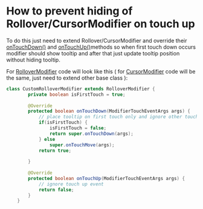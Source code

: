 # How to prevent hiding of Rollover/CursorModifier on touch up

To do this just need to extend Rollover/CursorModifier and override their [onTouchDown()](https://www.scichart.com/documentation/android/v2.x/topic604.html) and [onTouchUp()](https://www.scichart.com/documentation/android/v2.x/SciChart.Charting~com.scichart.charting.modifiers.MasterSlaveTouchModifierBase~onTouchUp.html)methods so when first touch down occurs modifier should show tooltip and after that just update tooltip position without hiding tooltip.

For [RolloverModifier](https://www.scichart.com/documentation/android/v2.x/webframe.html#RolloverModifier.html) code will look like this ( for [CursorModifier](https://www.scichart.com/documentation/android/v2.x/webframe.html#CursorModifier.html) code will be the same, just need to extend other base class ):

```java
class CustomRolloverModifier extends RolloverModifier {
        private boolean isFirstTouch = true;
 
        @Override
        protected boolean onTouchDown(ModifierTouchEventArgs args) {
            // place tooltip on first touch only and ignore other touch down events because tooltip should remain on screen
            if(isFirstTouch) {
                isFirstTouch = false;
                return super.onTouchDown(args);
            } else
                super.onTouchMove(args);
            return true;
 
        }
 
        @Override
        protected boolean onTouchUp(ModifierTouchEventArgs args) {
            // ignore touch up event
            return false;
        }
    }
```














